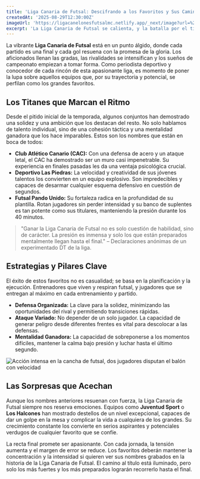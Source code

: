 ```yaml
---
title: 'Liga Canaria de Futsal: Descifrando a los Favoritos y Sus Caminos hacia la Gloria'
createdAt: '2025-08-29T12:30:00Z'
imageUrl: 'https://ligacanelonesfutsalmc.netlify.app/_next/image?url=%2Fblog%2Fpost-1.jpg&w=1200&q=75'
excerpt: 'La Liga Canaria de Futsal se calienta, y la batalla por el título es más intensa que nunca. Analizamos a los equipos que, por su rendimiento, estrategia y ambición, se posicionan como los principales candidatos a levantar el codiciado trofeo, iluminando el camino con su talento y pasión.'
---
```

La vibrante **Liga Canaria de Futsal** está en un punto álgido, donde cada partido es una final y cada gol resuena con la promesa de la gloria. Los aficionados llenan las gradas, las rivalidades se intensifican y los sueños de campeonato empiezan a tomar forma. Como periodista deportivo y conocedor de cada rincón de esta apasionante liga, es momento de poner la lupa sobre aquellos equipos que, por su trayectoria y potencial, se perfilan como los grandes favoritos.

## Los Titanes que Marcan el Ritmo

Desde el pitido inicial de la temporada, algunos conjuntos han demostrado una solidez y una ambición que los destacan del resto. No solo hablamos de talento individual, sino de una cohesión táctica y una mentalidad ganadora que los hace imparables. Estos son los nombres que están en boca de todos:

*   **Club Atlético Canario (CAC):** Con una defensa de acero y un ataque letal, el CAC ha demostrado ser un muro casi impenetrable. Su experiencia en finales pasadas les da una ventaja psicológica crucial.
*   **Deportivo Las Piedras:** La velocidad y creatividad de sus jóvenes talentos los convierten en un equipo explosivo. Son impredecibles y capaces de desarmar cualquier esquema defensivo en cuestión de segundos.
*   **Futsal Pando Unido:** Su fortaleza radica en la profundidad de su plantilla. Rotan jugadores sin perder intensidad y su banco de suplentes es tan potente como sus titulares, manteniendo la presión durante los 40 minutos.

> "Ganar la Liga Canaria de Futsal no es solo cuestión de habilidad, sino de carácter. La presión es inmensa y solo los que están preparados mentalmente llegan hasta el final." – Declaraciones anónimas de un experimentado DT de la liga.

## Estrategias y Pilares Clave

El éxito de estos favoritos no es casualidad; se basa en la planificación y la ejecución. Entrenadores que viven y respiran futsal, y jugadores que se entregan al máximo en cada entrenamiento y partido.

*   **Defensa Organizada:** La clave para la solidez, minimizando las oportunidades del rival y permitiendo transiciones rápidas.
*   **Ataque Variado:** No depender de un solo jugador. La capacidad de generar peligro desde diferentes frentes es vital para descolocar a las defensas.
*   **Mentalidad Ganadora:** La capacidad de sobreponerse a los momentos difíciles, mantener la calma bajo presión y luchar hasta el último segundo.

![Acción intensa en la cancha de futsal, dos jugadores disputan el balón con velocidad](https://picsum.photos/800/400?random=123)

## Las Sorpresas que Acechan

Aunque los nombres anteriores resuenan con fuerza, la Liga Canaria de Futsal siempre nos reserva emociones. Equipos como **Juventud Sport** o **Los Halcones** han mostrado destellos de un nivel excepcional, capaces de dar un golpe en la mesa y complicar la vida a cualquiera de los grandes. Su crecimiento constante los convierte en serios aspirantes y potenciales verdugos de cualquier favorito que se confíe.

La recta final promete ser apasionante. Con cada jornada, la tensión aumenta y el margen de error se reduce. Los favoritos deberán mantener la concentración y la intensidad si quieren ver sus nombres grabados en la historia de la Liga Canaria de Futsal. El camino al título está iluminado, pero solo los más fuertes y los más preparados lograrán recorrerlo hasta el final.
